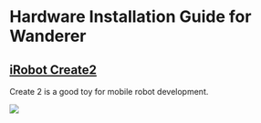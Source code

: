 # Hardware Installation Guide for Wanderer

## [iRobot Create2](https://www.irobot.com/About-iRobot/STEM/Create-2.aspx)
Create 2 is a good toy for mobile robot development. 

![](https://www.irobotweb.com/-/media/MainSite/Images/About/STEM/Create/create-overview.png?h=100&la=en&w=300)
